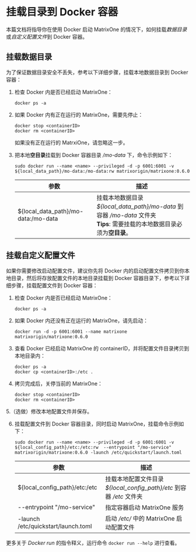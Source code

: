 # 挂载目录到 Docker 容器

本篇文档将指导你在使用 Docker 启动 MatrixOne 的情况下，如何挂载*数据目录*或*自定义配置文件*到 Docker 容器。

## 挂载数据目录

为了保证数据目录安全不丢失，参考以下详细步骤，挂载本地数据目录到 Docker 容器：

1. 检查 Docker 内是否已经启动 MatrixOne：

    ```
    docker ps -a
    ```

2. 如果 Docker 内有正在运行的 MatrixOne，需要先停止：

    ```
    docker stop <containerID>
    docker rm <containerID>
    ```

    如果没有正在运行的 MatrxiOne，请忽略这一步。

3. 把本地**空目录**挂载到 Docker 容器目录 */mo-data* 下，命令示例如下：

    ```
    sudo docker run --name <name> --privileged -d -p 6001:6001 -v ${local_data_path}/mo-data:/mo-data:rw matrixorigin/matrixone:0.6.0
    ```

     |参数 | 描述|
     |---|---|
     |${local_data_path}/mo-data:/mo-data|挂载本地数据目录 *${local_data_path}/mo-data* 到容器 */mo-data* 文件夹 <br> __Tips__: 需要挂载的本地数据目录必须为**空目录**。 |

## 挂载自定义配置文件

如果你需要修改启动配置文件，建议你先将 Docker 内的启动配置文件拷贝到你本地目录，然后将存放配置文件的本地目录挂载到 Docker 容器目录下，参考以下详细步骤，挂载配置文件到 Docker 容器：

1. 检查 Docker 内是否已经启动 MatrixOne：

    ```
    docker ps -a
    ```

2. 如果 Docker 内还没有正在运行的 MatrixOne，请先启动：

    ```
    docker run -d -p 6001:6001 --name matrixone matrixorigin/matrixone:0.6.0
    ```

3. 查看 Docker 已经启动 MatrixOne 的 containerID，并将配置文件目录拷贝到本地目录内：

    ```
    docker ps -a
    docker cp <containerID>:/etc .
    ```

4. 拷贝完成后，关停当前的 MatrixOne：

    ```
    docker stop <containerID>
    docker rm <containerID>
    ```

5.（选做）修改本地配置文件并保存。

6. 挂载配置文件到 Docker 容器目录，同时启动 MatrixOne，挂载命令示例如下：

     ```shell
     sudo docker run --name <name> --privileged -d -p 6001:6001 -v ${local_config_path}/etc:/etc:rw  --entrypoint "/mo-service" matrixorigin/matrixone:0.6.0 -launch /etc/quickstart/launch.toml
     ```

     |参数 | 描述|
     |---|---|
     |${local_config_path}/etc:/etc|挂载本地配置文件目录 *${local_config_path}/etc* 到容器 */etc* 文件夹 |
     |--entrypoint "/mo-service"|指定容器启动 MatrixOne 服务 |
     |-launch /etc/quickstart/launch.toml| 启动 */etc/* 中的 MatrixOne 启动配置文件|

更多关于 *Docker run* 的指令释义，运行命令 `docker run --help` 进行查看。
